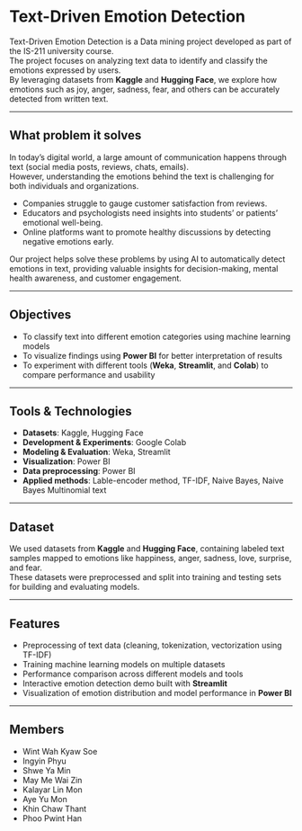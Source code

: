 # Text-Driven Emotion Detection 

Text-Driven Emotion Detection is a Data mining project developed as part of the IS-211 university course.  
The project focuses on analyzing text data to identify and classify the emotions expressed by users.  
By leveraging datasets from **Kaggle** and **Hugging Face**, we explore how emotions such as joy, anger, sadness, fear, and others can be accurately detected from written text.  

---

## What problem it solves  

In today’s digital world, a large amount of communication happens through text (social media posts, reviews, chats, emails).  
However, understanding the emotions behind the text is challenging for both individuals and organizations.  

- Companies struggle to gauge customer satisfaction from reviews.  
- Educators and psychologists need insights into students’ or patients’ emotional well-being.  
- Online platforms want to promote healthy discussions by detecting negative emotions early.  

Our project helps solve these problems by using AI to automatically detect emotions in text, providing valuable insights for decision-making, mental health awareness, and customer engagement.  

---

## Objectives  

- To classify text into different emotion categories using machine learning models  
- To visualize findings using **Power BI** for better interpretation of results  
- To experiment with different tools (**Weka**, **Streamlit**, and **Colab**) to compare performance and usability  

---

## Tools & Technologies  

- **Datasets**: Kaggle, Hugging Face  
- **Development & Experiments**: Google Colab  
- **Modeling & Evaluation**: Weka, Streamlit  
- **Visualization**: Power BI
- **Data preprocessing**: Power BI
- **Applied methods**: Lable-encoder method, TF-IDF, Naive Bayes, Naive Bayes Multinomial text

---

## Dataset  

We used datasets from **Kaggle** and **Hugging Face**, containing labeled text samples mapped to emotions like happiness, anger, sadness, love, surprise, and fear.  
These datasets were preprocessed and split into training and testing sets for building and evaluating models.  

---

## Features  

- Preprocessing of text data (cleaning, tokenization, vectorization using TF-IDF)  
- Training machine learning models on multiple datasets  
- Performance comparison across different models and tools  
- Interactive emotion detection demo built with **Streamlit**  
- Visualization of emotion distribution and model performance in **Power BI**  

---

## Members

- Wint Wah Kyaw Soe
- Ingyin Phyu
- Shwe Ya Min
- May Me Wai Zin
- Kalayar Lin Mon
- Aye Yu Mon
- Khin Chaw Thant
- Phoo Pwint Han

